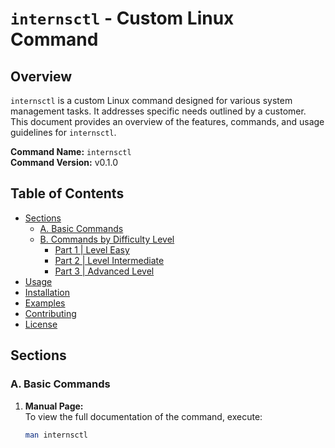 # `internsctl` - Custom Linux Command

## Overview

`internsctl` is a custom Linux command designed for various system management tasks. It addresses specific needs outlined by a customer. This document provides an overview of the features, commands, and usage guidelines for `internsctl`.

**Command Name:** `internsctl`  
**Command Version:** v0.1.0

## Table of Contents

- [Sections](#sections)
  - [A. Basic Commands](#a-basic-commands)
  - [B. Commands by Difficulty Level](#b-commands-by-difficulty-level)
    - [Part 1 | Level Easy](#part-1--level-easy)
    - [Part 2 | Level Intermediate](#part-2--level-intermediate)
    - [Part 3 | Advanced Level](#part-3--advanced-level)
- [Usage](#usage)
- [Installation](#installation)
- [Examples](#examples)
- [Contributing](#contributing)
- [License](#license)

## Sections

### A. Basic Commands

1. **Manual Page:**  
   To view the full documentation of the command, execute:

   ```bash
   man internsctl
